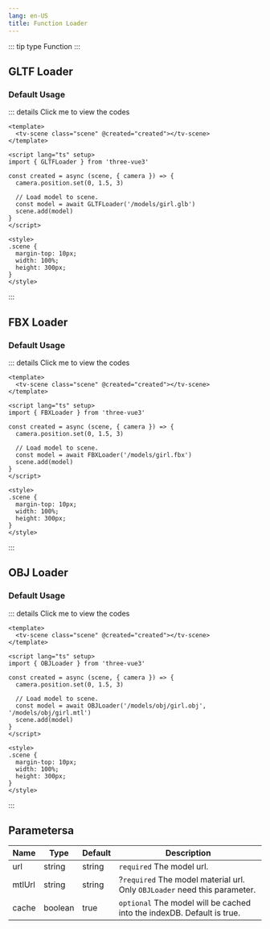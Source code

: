 ```yaml
---
lang: en-US
title: Function Loader
---
```


::: tip type
Function
:::

## GLTF Loader

### Default Usage

<GLTFLoaderFunction />

::: details Click me to view the codes

```vue
<template>
  <tv-scene class="scene" @created="created"></tv-scene>
</template>

<script lang="ts" setup>
import { GLTFLoader } from 'three-vue3'

const created = async (scene, { camera }) => {
  camera.position.set(0, 1.5, 3)

  // Load model to scene.
  const model = await GLTFLoader('/models/girl.glb')
  scene.add(model)
}
</script>

<style>
.scene {
  margin-top: 10px;
  width: 100%;
  height: 300px;
}
</style>
```

:::

## FBX Loader

### Default Usage

<FBXLoaderFunction />

::: details Click me to view the codes

```vue
<template>
  <tv-scene class="scene" @created="created"></tv-scene>
</template>

<script lang="ts" setup>
import { FBXLoader } from 'three-vue3'

const created = async (scene, { camera }) => {
  camera.position.set(0, 1.5, 3)

  // Load model to scene.
  const model = await FBXLoader('/models/girl.fbx')
  scene.add(model)
}
</script>

<style>
.scene {
  margin-top: 10px;
  width: 100%;
  height: 300px;
}
</style>
```

:::

## OBJ Loader

### Default Usage

<OBJLoaderFunction />

::: details Click me to view the codes

```vue
<template>
  <tv-scene class="scene" @created="created"></tv-scene>
</template>

<script lang="ts" setup>
import { OBJLoader } from 'three-vue3'

const created = async (scene, { camera }) => {
  camera.position.set(0, 1.5, 3)

  // Load model to scene.
  const model = await OBJLoader('/models/obj/girl.obj', '/models/obj/girl.mtl')
  scene.add(model)
}
</script>

<style>
.scene {
  margin-top: 10px;
  width: 100%;
  height: 300px;
}
</style>
```

:::

## Parametersa

| Name   | Type    | Default | Description                                                               |
| ------ | ------- | ------- | ------------------------------------------------------------------------- |
| url    | string  | string  | `required` The model url.                                                 |
| mtlUrl | string  | string  | ?`required` The model material url. Only `OBJLoader` need this parameter. |
| cache  | boolean | true    | `optional` The model will be cached into the indexDB. Default is true.    |
